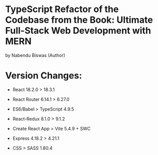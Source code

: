 # TypeScript Refactor of the Codebase from the Book: Ultimate Full-Stack Web Development with MERN

by Nabendu Biswas (Author)

# Version Changes:

- React 18.2.0 > 18.3.1

- React Router 6.14.1 > 6.27.0
  
- ES6/Babel > TypeScript 4.9.5
  
- React-Redux 8.1.0 > 9.1.2
  
- Create React App > Vite 5.4.9 + SWC

- Express 4.18.2 > 4.21.1

- CSS > SASS 1.80.4
